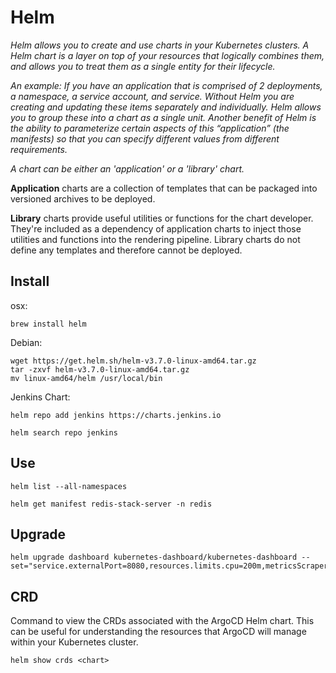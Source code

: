 # Helm
_Helm allows you to create and use charts in your Kubernetes clusters. A Helm chart is a layer on top of your resources that logically combines them, and allows you to treat them as a single entity for their lifecycle._

_An example: If you have an application that is comprised of 2 deployments, a namespace, a service account, and service. Without Helm you are creating and updating these items separately and individually. Helm allows you to group these into a chart as a single unit. Another benefit of Helm is the ability to parameterize certain aspects of this “application” (the manifests) so that you can specify different values from different requirements._

_A chart can be either an 'application' or a 'library' chart._

__Application__ charts are a collection of templates that can be packaged into versioned archives to be deployed.

__Library__ charts provide useful utilities or functions for the chart developer. They're included as a dependency of application charts to inject those utilities and functions into the rendering pipeline. Library charts do not define any templates and therefore cannot be deployed.

## Install
osx:
```
brew install helm
```

Debian:
```
wget https://get.helm.sh/helm-v3.7.0-linux-amd64.tar.gz
tar -zxvf helm-v3.7.0-linux-amd64.tar.gz
mv linux-amd64/helm /usr/local/bin
```

Jenkins Chart:
```
helm repo add jenkins https://charts.jenkins.io

helm search repo jenkins
```

## Use
```
helm list --all-namespaces

helm get manifest redis-stack-server -n redis
```

## Upgrade
```
helm upgrade dashboard kubernetes-dashboard/kubernetes-dashboard --set="service.externalPort=8080,resources.limits.cpu=200m,metricsScraper.enabled=true"
```

## CRD
Command to view the CRDs associated with the ArgoCD Helm chart. This can be useful for understanding the resources that ArgoCD will manage within your Kubernetes cluster.
```
helm show crds <chart>
```

